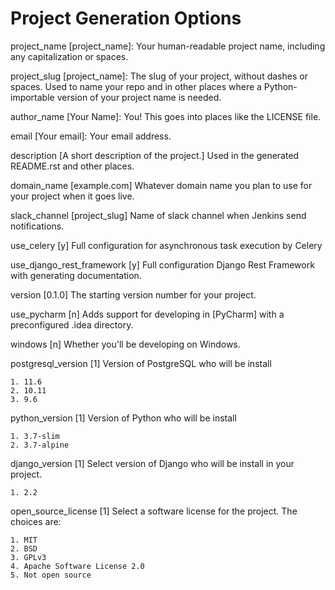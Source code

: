 Project Generation Options
==========================

project_name [project_name]:
    Your human-readable project name, including any capitalization or spaces.

project_slug [project_name]:
    The slug of your project, without dashes or spaces. Used to name your repo
    and in other places where a Python-importable version of your project name
    is needed.

author_name [Your Name]:
    You! This goes into places like the LICENSE file.

email [Your email]:
    Your email address.

description [A short description of the project.]
    Used in the generated README.rst and other places.

domain_name [example.com]
    Whatever domain name you plan to use for your project when it goes live.

slack_channel [project_slug]
    Name of slack channel when Jenkins send notifications.

use_celery [y]
    Full configuration for asynchronous task execution by Celery

use_django_rest_framework [y]
    Full configuration Django Rest Framework with generating documentation.

version [0.1.0]
    The starting version number for your project.

use_pycharm [n]
    Adds support for developing in [PyCharm] with a preconfigured .idea directory.

windows [n]
    Whether you'll be developing on Windows.

postgresql_version [1]
    Version of PostgreSQL who will be install
    
    1. 11.6
    2. 10.11
    3. 9.6

python_version [1]
    Version of Python who will be install
    
    1. 3.7-slim
    2. 3.7-alpine

django_version [1]
    Select version of Django who will be install in your project.
    
    1. 2.2

open_source_license [1]
    Select a software license for the project. The choices are:

    1. MIT
    2. BSD
    3. GPLv3
    4. Apache Software License 2.0
    5. Not open source
